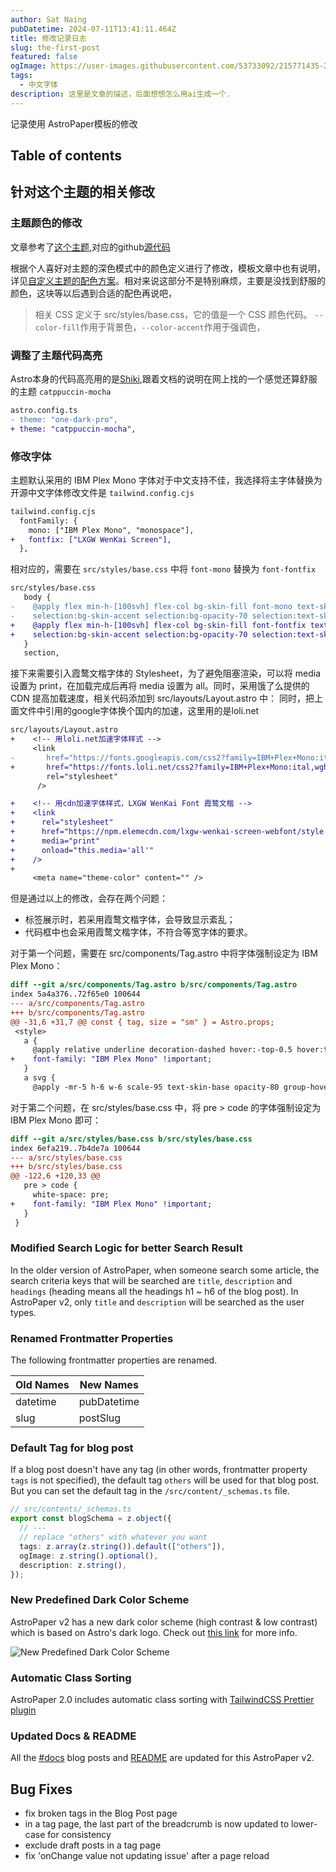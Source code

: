 ```yaml
---
author: Sat Naing
pubDatetime: 2024-07-11T13:41:11.464Z
title: 修改记录日志
slug: the-first-post
featured: false
ogImage: https://user-images.githubusercontent.com/53733092/215771435-25408246-2309-4f8b-a781-1f3d93bdf0ec.png
tags:
  - 中文字体
description: 这里是文章的描述，后面想想怎么用ai生成一个.
---
```


记录使用 AstroPaper模板的修改

## Table of contents

## 针对这个主题的相关修改

### 主题颜色的修改
文章参考了[这个主题](https://blog.lkwplus.com/posts/astropaper-blog-customization/),对应的github[源代码](https://github.com/synthpop123/astro-blog/blob/main/src/content/blog/blog-customization.md?plain=1)

根据个人喜好对主题的深色模式中的颜色定义进行了修改，模板文章中也有说明，详见[自定义主题的配色方案](https://wqonline.com/posts/customizing-astropaper-theme-color-schemes/)。相对来说这部分不是特别麻烦，主要是没找到舒服的颜色，这块等以后遇到合适的配色再说吧，

> 相关 CSS 定义于 src/styles/base.css，它的值是一个 CSS 颜色代码。 `--color-fill`作用于背景色，`--color-accent`作用于强调色，

### 调整了主题代码高亮

Astro本身的代码高亮用的是[Shiki](https://shiki.style/guide/dual-themes),跟着文档的说明在网上找的一个感觉还算舒服的主题 `catppuccin-mocha`

```diff
astro.config.ts
- theme: "one-dark-pro",
+ theme: "catppuccin-mocha",

```

### 修改字体

主题默认采用的 IBM Plex Mono 字体对于中文支持不佳，我选择将主字体替换为开源中文字体修改文件是 `tailwind.config.cjs`
```diff
tailwind.config.cjs
  fontFamily: {
    mono: ["IBM Plex Mono", "monospace"],
+   fontfix: ["LXGW WenKai Screen"],
  },
```
相对应的，需要在 `src/styles/base.css` 中将 `font-mono` 替换为 `font-fontfix`

```diff
src/styles/base.css
   body {
-    @apply flex min-h-[100svh] flex-col bg-skin-fill font-mono text-skin-base
-    selection:bg-skin-accent selection:bg-opacity-70 selection:text-skin-inverted;
+    @apply flex min-h-[100svh] flex-col bg-skin-fill font-fontfix text-skin-base 
+    selection:bg-skin-accent selection:bg-opacity-70 selection:text-skin-inverted;
   }
   section,
```
接下来需要引入霞鹜文楷字体的 Stylesheet，为了避免阻塞渲染，可以将 media 设置为 print，在加载完成后再将 media 设置为 all。同时，采用饿了么提供的 CDN 提高加载速度，相关代码添加到 src/layouts/Layout.astro 中：
同时，把上面文件中引用的google字体换个国内的加速，这里用的是loli.net
```diff
src/layouts/Layout.astro
+    <!-- 用loli.net加速字体样式 -->
     <link
-       href="https://fonts.googleapis.com/css2?family=IBM+Plex+Mono:ital,wght@0,400;0,500;0,600;0,700;1,400;1,600&display=swap"
+       href="https://fonts.loli.net/css2?family=IBM+Plex+Mono:ital,wght@0,400;0,500;0,600;0,700;1,400;1,600&display=swap"
        rel="stylesheet"
      />

+    <!-- 用cdn加速字体样式，LXGW WenKai Font 霞鹜文楷 -->
+    <link
+      rel="stylesheet"
+      href="https://npm.elemecdn.com/lxgw-wenkai-screen-webfont/style.css"
+      media="print"
+      onload="this.media='all'"
+    />
+
     <meta name="theme-color" content="" />
```
但是通过以上的修改，会存在两个问题：

- 标签展示时，若采用霞鹜文楷字体，会导致显示紊乱；
- 代码框中也会采用霞鹜文楷字体，不符合等宽字体的要求。

对于第一个问题，需要在 src/components/Tag.astro 中将字体强制设定为 IBM Plex Mono：


```diff
diff --git a/src/components/Tag.astro b/src/components/Tag.astro
index 5a4a376..72f65e0 100644
--- a/src/components/Tag.astro
+++ b/src/components/Tag.astro
@@ -31,6 +31,7 @@ const { tag, size = "sm" } = Astro.props;
 <style>
   a {
     @apply relative underline decoration-dashed hover:-top-0.5 hover:text-skin-accent focus-visible:p-1;
+    font-family: "IBM Plex Mono" !important;
   }
   a svg {
     @apply -mr-5 h-6 w-6 scale-95 text-skin-base opacity-80 group-hover:fill-skin-accent;
```
对于第二个问题，在 src/styles/base.css 中，将 pre > code 的字体强制设定为 IBM Plex Mono 即可：
```diff
diff --git a/src/styles/base.css b/src/styles/base.css
index 6efa219..7b4de7a 100644
--- a/src/styles/base.css
+++ b/src/styles/base.css
@@ -122,6 +120,33 @@
   pre > code {
     white-space: pre;
+    font-family: "IBM Plex Mono" !important;
   }
 }
```


### Modified Search Logic for better Search Result

In the older version of AstroPaper, when someone search some article, the search criteria keys that will be searched are `title`, `description` and `headings` (heading means all the headings h1 ~ h6 of the blog post). In AstroPaper v2, only `title` and `description` will be searched as the user types.

### Renamed Frontmatter Properties

The following frontmatter properties are renamed.

| Old Names | New Names   |
| --------- | ----------- |
| datetime  | pubDatetime |
| slug      | postSlug    |

### Default Tag for blog post

If a blog post doesn't have any tag (in other words, frontmatter property `tags` is not specified), the default tag `others` will be used for that blog post. But you can set the default tag in the `/src/content/_schemas.ts` file.

```ts
// src/contents/_schemas.ts
export const blogSchema = z.object({
  // ---
  // replace "others" with whatever you want
  tags: z.array(z.string()).default(["others"]),
  ogImage: z.string().optional(),
  description: z.string(),
});
```

### New Predefined Dark Color Scheme

AstroPaper v2 has a new dark color scheme (high contrast & low contrast) which is based on Astro's dark logo. Check out [this link](https://astro-paper.pages.dev/posts/predefined-color-schemes#astro-dark) for more info.

![New Predefined Dark Color Scheme](https://user-images.githubusercontent.com/53733092/215680520-59427bb0-f4cb-48c0-bccc-f182a428d72d.svg)

### Automatic Class Sorting

AstroPaper 2.0 includes automatic class sorting with [TailwindCSS Prettier plugin](https://tailwindcss.com/blog/automatic-class-sorting-with-prettier)

### Updated Docs & README

All the [#docs](https://astro-paper.pages.dev/tags/docs/) blog posts and [README](https://github.com/satnaing/astro-paper#readme) are updated for this AstroPaper v2.

## Bug Fixes

- fix broken tags in the Blog Post page
- in a tag page, the last part of the breadcrumb is now updated to lower-case for consistency
- exclude draft posts in a tag page
- fix 'onChange value not updating issue' after a page reload

